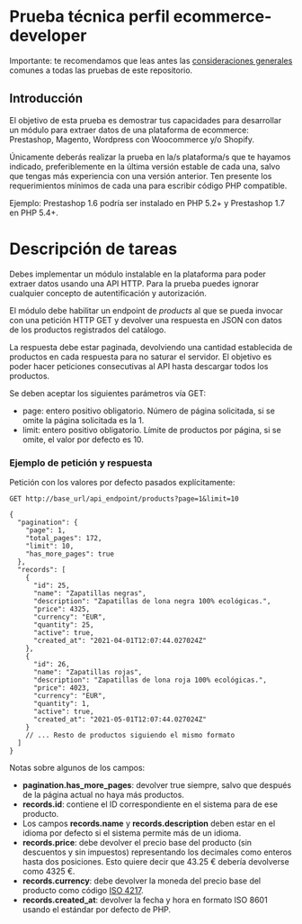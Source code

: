 # Prueba técnica perfil ecommerce-developer

Importante: te recomendamos que leas antes las [consideraciones generales](../../../-/tree/main) comunes a todas las 
pruebas de este repositorio.

## Introducción 

El objetivo de esta prueba es demostrar tus capacidades para desarrollar un módulo para extraer datos de una
plataforma de ecommerce: Prestashop, Magento, Wordpress con Woocommerce y/o Shopify.

Únicamente deberás realizar la prueba en la/s plataforma/s que te hayamos indicado, preferiblemente en la última versión 
estable de cada una, salvo que tengas más experiencia con una versión anterior. Ten presente los requerimientos mínimos 
de cada una para escribir código PHP compatible.

Ejemplo: Prestashop 1.6 podría ser instalado en PHP 5.2+ y Prestashop 1.7 en PHP 5.4+.

# Descripción de tareas

Debes implementar un módulo instalable en la plataforma para poder extraer datos usando una API HTTP. Para la prueba puedes 
ignorar cualquier concepto de autentificación y autorización.

El módulo debe habilitar un endpoint de _products_ al que se pueda invocar con una petición HTTP GET y devolver una respuesta en JSON
con datos de los productos registrados del catálogo.

La respuesta debe estar paginada, devolviendo una cantidad establecida de productos en cada respuesta para no saturar
el servidor. El objetivo es poder hacer peticiones consecutivas al API hasta descargar todos los productos.

Se deben aceptar los siguientes parámetros vía GET:

* page: entero positivo obligatorio. Número de página solicitada, si se omite la página solicitada es la 1.
* limit: entero positivo obligatorio. Límite de productos por página, si se omite, el valor por defecto es 10.

### Ejemplo de petición y respuesta
Petición con los valores por defecto pasados explícitamente:

`GET http://base_url/api_endpoint/products?page=1&limit=10`

```json5
{
  "pagination": {
    "page": 1,
    "total_pages": 172,
    "limit": 10,
    "has_more_pages": true
  },
  "records": [
    {
      "id": 25,
      "name": "Zapatillas negras",
      "description": "Zapatillas de lona negra 100% ecológicas.",
      "price": 4325,
      "currency": "EUR",
      "quantity": 25,
      "active": true,
      "created_at": "2021-04-01T12:07:44.027024Z"
    },
    {
      "id": 26,
      "name": "Zapatillas rojas",
      "description": "Zapatillas de lona roja 100% ecológicas.",
      "price": 4023,
      "currency": "EUR",
      "quantity": 1,
      "active": true,
      "created_at": "2021-05-01T12:07:44.027024Z"
    }
    // ... Resto de productos siguiendo el mismo formato
  ]
}
```

Notas sobre algunos de los campos:

* **pagination.has_more_pages**: devolver true siempre, salvo que después de la página actual no haya más productos.
* **records.id**: contiene el ID correspondiente en el sistema para de ese producto.
* Los campos **records.name** y **records.description** deben estar en el idioma por defecto si el sistema permite más de un idioma.
* **records.price**: debe devolver el precio base del producto (sin descuentos y sin impuestos) representando los decimales como enteros
  hasta dos posiciones. Esto quiere decir que 43.25 € debería devolverse como 4325 €. 
* **records.currency**: debe devolver la moneda del precio base del producto como código [ISO 4217](https://en.wikipedia.org/wiki/ISO_4217).
* **records.created_at**: devolver la fecha y hora en formato ISO 8601 usando el estándar por defecto de PHP.